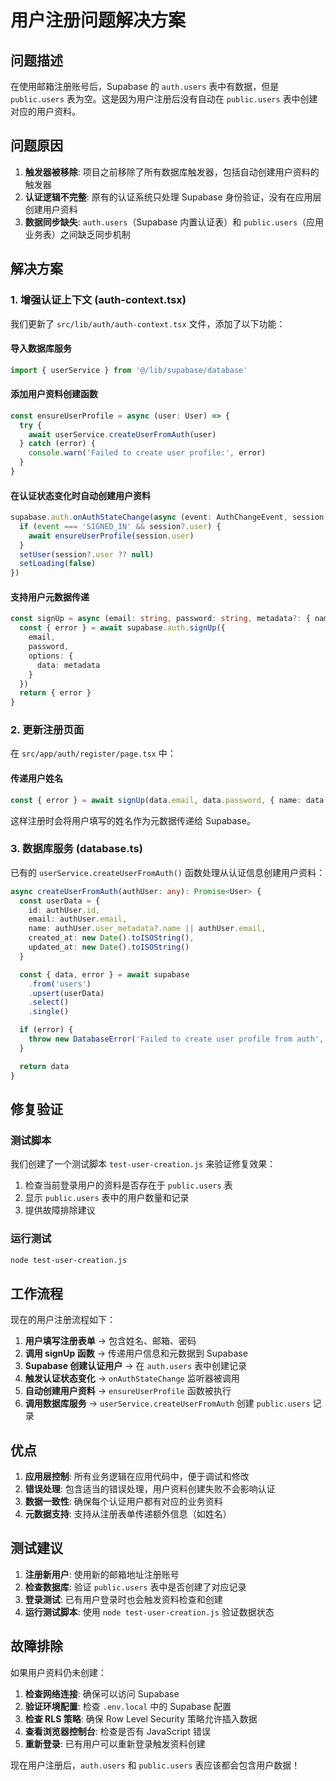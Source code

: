 # 用户注册问题解决方案

## 问题描述

在使用邮箱注册账号后，Supabase 的 `auth.users` 表中有数据，但是 `public.users` 表为空。这是因为用户注册后没有自动在 `public.users` 表中创建对应的用户资料。

## 问题原因

1. **触发器被移除**: 项目之前移除了所有数据库触发器，包括自动创建用户资料的触发器
2. **认证逻辑不完整**: 原有的认证系统只处理 Supabase 身份验证，没有在应用层创建用户资料
3. **数据同步缺失**: `auth.users`（Supabase 内置认证表）和 `public.users`（应用业务表）之间缺乏同步机制

## 解决方案

### 1. 增强认证上下文 (auth-context.tsx)

我们更新了 `src/lib/auth/auth-context.tsx` 文件，添加了以下功能：

#### 导入数据库服务
```typescript
import { userService } from '@/lib/supabase/database'
```

#### 添加用户资料创建函数
```typescript
const ensureUserProfile = async (user: User) => {
  try {
    await userService.createUserFromAuth(user)
  } catch (error) {
    console.warn('Failed to create user profile:', error)
  }
}
```

#### 在认证状态变化时自动创建用户资料
```typescript
supabase.auth.onAuthStateChange(async (event: AuthChangeEvent, session: Session | null) => {
  if (event === 'SIGNED_IN' && session?.user) {
    await ensureUserProfile(session.user)
  }
  setUser(session?.user ?? null)
  setLoading(false)
})
```

#### 支持用户元数据传递
```typescript
const signUp = async (email: string, password: string, metadata?: { name?: string }) => {
  const { error } = await supabase.auth.signUp({
    email,
    password,
    options: {
      data: metadata
    }
  })
  return { error }
}
```

### 2. 更新注册页面

在 `src/app/auth/register/page.tsx` 中：

#### 传递用户姓名
```typescript
const { error } = await signUp(data.email, data.password, { name: data.name })
```

这样注册时会将用户填写的姓名作为元数据传递给 Supabase。

### 3. 数据库服务 (database.ts)

已有的 `userService.createUserFromAuth()` 函数处理从认证信息创建用户资料：

```typescript
async createUserFromAuth(authUser: any): Promise<User> {
  const userData = {
    id: authUser.id,
    email: authUser.email,
    name: authUser.user_metadata?.name || authUser.email,
    created_at: new Date().toISOString(),
    updated_at: new Date().toISOString()
  }

  const { data, error } = await supabase
    .from('users')
    .upsert(userData)
    .select()
    .single()

  if (error) {
    throw new DatabaseError('Failed to create user profile from auth', error)
  }

  return data
}
```

## 修复验证

### 测试脚本
我们创建了一个测试脚本 `test-user-creation.js` 来验证修复效果：

1. 检查当前登录用户的资料是否存在于 `public.users` 表
2. 显示 `public.users` 表中的用户数量和记录
3. 提供故障排除建议

### 运行测试
```bash
node test-user-creation.js
```

## 工作流程

现在的用户注册流程如下：

1. **用户填写注册表单** → 包含姓名、邮箱、密码
2. **调用 signUp 函数** → 传递用户信息和元数据到 Supabase
3. **Supabase 创建认证用户** → 在 `auth.users` 表中创建记录
4. **触发认证状态变化** → `onAuthStateChange` 监听器被调用
5. **自动创建用户资料** → `ensureUserProfile` 函数被执行
6. **调用数据库服务** → `userService.createUserFromAuth` 创建 `public.users` 记录

## 优点

1. **应用层控制**: 所有业务逻辑在应用代码中，便于调试和修改
2. **错误处理**: 包含适当的错误处理，用户资料创建失败不会影响认证
3. **数据一致性**: 确保每个认证用户都有对应的业务资料
4. **元数据支持**: 支持从注册表单传递额外信息（如姓名）

## 测试建议

1. **注册新用户**: 使用新的邮箱地址注册账号
2. **检查数据库**: 验证 `public.users` 表中是否创建了对应记录
3. **登录测试**: 已有用户登录时也会触发资料检查和创建
4. **运行测试脚本**: 使用 `node test-user-creation.js` 验证数据状态

## 故障排除

如果用户资料仍未创建：

1. **检查网络连接**: 确保可以访问 Supabase
2. **验证环境配置**: 检查 `.env.local` 中的 Supabase 配置
3. **检查 RLS 策略**: 确保 Row Level Security 策略允许插入数据
4. **查看浏览器控制台**: 检查是否有 JavaScript 错误
5. **重新登录**: 已有用户可以重新登录触发资料创建

现在用户注册后，`auth.users` 和 `public.users` 表应该都会包含用户数据！